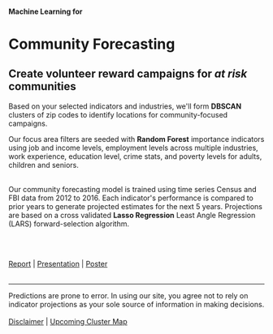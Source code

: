 #### Machine Learning for
# Community Forecasting

<div class="text-about-intro regularText">

<h2>Create volunteer reward campaigns for <i>at risk</i> communities</h2>

<!--

<h2>Focusing Volunteer Rewards on At Risk Communities</h2>
<h2>Create a volunteer reward campaign focused on communities at risk of decline</h2>
-->

Based on your selected indicators and industries, 
we'll form <b>DBSCAN</b> clusters of zip codes to identify locations for community-focused campaigns.

Our focus area filters are seeded with <b>Random Forest</b> importance indicators using job and income levels, employment levels across multiple industries, work experience, education level, crime stats, <span style="white-space:nowrap;">and poverty</span> levels for adults, children <span style="white-space:nowrap;">and seniors</span>.<br><br>

<div class="hidetextX">
Our community forecasting model is trained using time series Census and FBI data from 2012 to 2016. Each indicator's performance is compared to prior <!-- two-->years to generate projected estimates for the next 5 years. Projections are
<span style="white-space:nowrap">based</span> on a cross validated <span style="white-space:nowrap"><b>Lasso Regression</b></span> Least Angle Regression (LARS) forward-selection algorithm.

<!--
 which helps automatically optimize both feature weightings and the regularization parameter. We use this approach to improve generalizability and prevent potential overfitting caused both by local anomalies and short-term historical trends.-->

 <br><br>
</div>

<!--
Our community forecasting model is predicated upon projecting current feature values based on the prior two years of data across all available features in the time series dataset.  Each feature’s resultant model is used to predict forward estimates over the subsequent 5 year period. Our core model is based on a cross validated Lasso regression using the LARS algorithm which helps automatically optimize both feature weightings and the regularization parameter. We use this approach to improve generalizability and prevent potential overfitting caused both by regionally specific and recent historical trends.
-->
</div>



<!--
[DataScape Resources](resources)  
  -->
<!--
[DataScape Experiments](https://datascape.github.io/graphs)  
-->

<!--
Earlier Proposal
https://docs.google.com/document/d/1-Q4Aeu1AdvP-c2iFaccOnaX8MWSOW5my0U__5_8izXQ/

https://docs.google.com/presentation/d/1WMd5GCYD-pnKDqdGE6GYtM3M-bjNRXgqVBTCzi7Plmg/edit?ts=5c7af7b9#slide=id.p

Recovered from this, final version was Deleted
https://docs.google.com/document/d/1VTDFXYbTVXjMVjPSunWvUb9T8djNMnqn_k3iSZyHYSI/ 
-->

<div class="text introtext">

<a href="https://docs.google.com/document/d/1EG4Oc1kWjhGw37QY4vFR5BwNAgfd18xCHxTI7lOl4ss/edit?usp=sharing" target="_parent">Report</a> | 
<a href="?page=about/forecast/team06slides.pdf">Presentation</a> | 
<a href="/community-forecasting/?page=about/forecast/poster/">Poster</a><!--
 | 
<a href="resources/">Resources</a><br>
<a href="about/levels">Addressing Persistent Poverty</a><br>--><br><br>

<hr>
Predictions are prone to error. In using our site, you agree 
not to rely on indicator projections as your sole source of information in making decisions.<br><br> 
<a href="about/info" target="mainframe">Disclaimer</a> | <a href="/community/zip/leaflet/">Upcoming&nbsp;Cluster&nbsp;Map</a>

</div>
